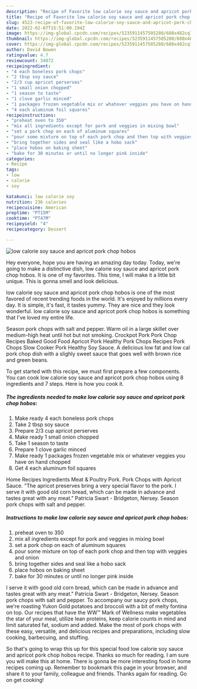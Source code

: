 ```yaml
---
description: "Recipe of Favorite low calorie soy sauce and apricot pork chop hobos"
title: "Recipe of Favorite low calorie soy sauce and apricot pork chop hobos"
slug: 4523-recipe-of-favorite-low-calorie-soy-sauce-and-apricot-pork-chop-hobos
date: 2022-02-07T15:51:00.194Z
image: https://img-global.cpcdn.com/recipes/5235911457505280/680x482cq70/low-calorie-soy-sauce-and-apricot-pork-chop-hobos-recipe-main-photo.jpg
thumbnail: https://img-global.cpcdn.com/recipes/5235911457505280/680x482cq70/low-calorie-soy-sauce-and-apricot-pork-chop-hobos-recipe-main-photo.jpg
cover: https://img-global.cpcdn.com/recipes/5235911457505280/680x482cq70/low-calorie-soy-sauce-and-apricot-pork-chop-hobos-recipe-main-photo.jpg
author: David Bowen
ratingvalue: 4.7
reviewcount: 34072
recipeingredient:
- "4 each boneless pork chops"
- "2 tbsp soy sauce"
- "2/3 cup apricot perserves"
- "1 small onion chopped"
- "1 season to taste"
- "1 clove garlic minced"
- "1 packages frozen vegetable mix or whatever veggies you have on hand chopped"
- "4 each aluminum foil squares"
recipeinstructions:
- "preheat oven to 350"
- "mix all ingredients except for pork and veggies in mixing bowl"
- "set a pork chop on each of aluminum squares"
- "pour some mixture on top of each pork chop and then top with veggies and onion"
- "bring together sides and seal like a hobo sack"
- "place hobos on baking sheet"
- "bake for 30 minutes or until no longer pink inside"
categories:
- Recipe
tags:
- low
- calorie
- soy

katakunci: low calorie soy 
nutrition: 236 calories
recipecuisine: American
preptime: "PT15M"
cooktime: "PT47M"
recipeyield: "4"
recipecategory: Dessert

---
```



![low calorie soy sauce and apricot pork chop hobos](https://img-global.cpcdn.com/recipes/5235911457505280/680x482cq70/low-calorie-soy-sauce-and-apricot-pork-chop-hobos-recipe-main-photo.jpg)

Hey everyone, hope you are having an amazing day today. Today, we're going to make a distinctive dish, low calorie soy sauce and apricot pork chop hobos. It is one of my favorites. This time, I will make it a little bit unique. This is gonna smell and look delicious.

low calorie soy sauce and apricot pork chop hobos is one of the most favored of recent trending foods in the world. It's enjoyed by millions every day. It is simple, it's fast, it tastes yummy. They are nice and they look wonderful. low calorie soy sauce and apricot pork chop hobos is something that I've loved my entire life.

Season pork chops with salt and pepper. Warm oil in a large skillet over medium-high heat until hot but not smoking. Crockpot Pork Pork Chop Recipes Baked Good Food Apricot Pork Healthy Pork Chops Recipes Pork Chops Slow Cooker Pork Healthy Soy Sauce. A delicious low fat and low cal pork chop dish with a slighly sweet sauce that goes well with brown rice and green beans.


To get started with this recipe, we must first prepare a few components. You can cook low calorie soy sauce and apricot pork chop hobos using 8 ingredients and 7 steps. Here is how you cook it.

<!--inarticleads1-->

##### The ingredients needed to make low calorie soy sauce and apricot pork chop hobos:

1. Make ready 4 each boneless pork chops
1. Take 2 tbsp soy sauce
1. Prepare 2/3 cup apricot perserves
1. Make ready 1 small onion chopped
1. Take 1 season to taste
1. Prepare 1 clove garlic minced
1. Make ready 1 packages frozen vegetable mix or whatever veggies you have on hand chopped
1. Get 4 each aluminum foil squares


Home Recipes Ingredients Meat &amp; Poultry Pork. Pork Chops with Apricot Sauce. &#34;The apricot preserves bring a very special flavor to the pork. I serve it with good old corn bread, which can be made in advance and tastes great with any meat.&#34; Patricia Swart - Bridgeton, Nersey. Season pork chops with salt and pepper. 

<!--inarticleads2-->

##### Instructions to make low calorie soy sauce and apricot pork chop hobos:

1. preheat oven to 350
1. mix all ingredients except for pork and veggies in mixing bowl
1. set a pork chop on each of aluminum squares
1. pour some mixture on top of each pork chop and then top with veggies and onion
1. bring together sides and seal like a hobo sack
1. place hobos on baking sheet
1. bake for 30 minutes or until no longer pink inside


I serve it with good old corn bread, which can be made in advance and tastes great with any meat.&#34; Patricia Swart - Bridgeton, Nersey. Season pork chops with salt and pepper. To accompany our saucy pork chops, we&#39;re roasting Yukon Gold potatoes and broccoli with a bit of melty fontina on top. Our recipes that have the WW™ Mark of Wellness make vegetables the star of your meal, utilize lean proteins, keep calorie counts in mind and limit saturated fat, sodium and added. Make the most of pork chops with these easy, versatile, and delicious recipes and preparations, including slow cooking, barbecuing, and stuffing. 

So that's going to wrap this up for this special food low calorie soy sauce and apricot pork chop hobos recipe. Thanks so much for reading. I am sure you will make this at home. There is gonna be more interesting food in home recipes coming up. Remember to bookmark this page in your browser, and share it to your family, colleague and friends. Thanks again for reading. Go on get cooking!

